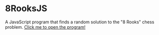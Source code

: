 # 8RooksJS
A JavaScript program that finds a random solution to the "8 Rooks" chess problem.
[Click me to open the program!](http://htmlpreview.github.com/?https://github.com/adamnelson97/8RooksJS/blob/master/index.html)
